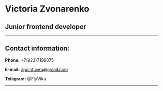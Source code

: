 # Victoria Zvonarenko

## Junior frontend developer
***

## Contact information:

**Phone:** +7(923)7199075

**E-mail:** zpoint.web@gmail.com

**Telegram:** @FlyVika
***